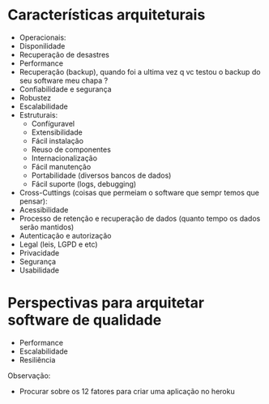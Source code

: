 # Características arquiteturais

 - Operacionais:
  - Disponilidade
  - Recuperação de desastres
  - Performance
  - Recuperação (backup), quando foi a ultima vez q vc testou o backup do seu software meu chapa ? 
  - Confiabilidade e segurança
  - Robustez
  - Escalabilidade
 - Estruturais:
   - Confíguravel
   - Extensibilidade
   - Fácil instalação
   - Reuso de componentes
   - Internacionalização
   - Fácil manutenção
   - Portabilidade (diversos bancos de dados)
   - Fácil suporte (logs, debugging)
 - Cross-Cuttings (coisas que permeiam o software que sempr temos que pensar):
  - Acessibilidade
  - Processo de retenção e recuperação de dados (quanto tempo os dados serão mantidos)
  - Autenticação e autorização
  - Legal (leis, LGPD e etc)
  - Privacidade
  - Segurança
  - Usabilidade

# Perspectivas para arquitetar software de qualidade
 - Performance
 - Escalabilidade
 - Resiliência

Observação:
 - Procurar sobre os 12 fatores para criar uma aplicação no heroku


